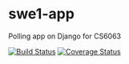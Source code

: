 # swe1-app
Polling app on Django for CS6063



[![Build Status](https://travis-ci.com/kavinshah/swe1-app.svg?branch=master)](https://travis-ci.com/kavinshah/swe1-app.svg?branch=master)
[![Coverage Status](https://coveralls.io/repos/github/kavinshah/swe1-app/badge.svg?branch=master&service=github)](https://coveralls.io/github/kavinshah/swe1-app?branch=master)

